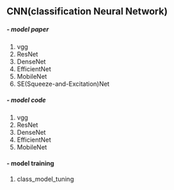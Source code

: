 ## CNN(classification Neural Network)

##### - model paper
1. vgg
2. ResNet
3. DenseNet
4. EfficientNet
5. MobileNet
6. SE(Squeeze-and-Excitation)Net

##### - model code
1. vgg
2. ResNet
3. DenseNet
4. EfficientNet
5. MobileNet

#### - model training
1. class_model_tuning
